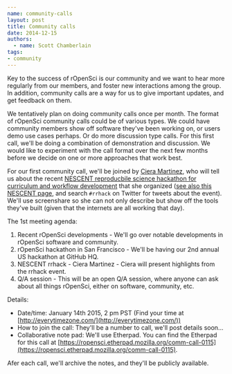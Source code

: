 ```yaml
---
name: community-calls
layout: post
title: Community calls
date: 2014-12-15
authors:
  - name: Scott Chamberlain
tags:
- community
---
```


Key to the success of rOpenSci is our community and we want to hear more regularly from our members, and foster new interactions among the group. In addition, community calls are a way for us to give important updates, and get feedback on them. 

We tentatively plan on doing community calls once per month. The format of rOpenSci community calls could be of various types. We could have community members show off software they've been working on, or users demo use cases perhaps. Or do more discussion type calls. For this first call, we'll be doing a combination of demonstration and discussion. We would like to experiment with the call format over the next few months before we decide on one or more approaches that work best.  

For our first community call, we'll be joined by [Ciera Martinez][ciera], who will tell us about the recent [NESCENT reproducbile science hackathon for curriculum and workflow development](https://github.com/Reproducible-Science-Curriculum/Reproducible-Science-Hackathon-Dec-08-2014) that she organized ([see also this NESCENT page](http://www.nescent.org/cal/calendar_detail.php?id=1125), and search `#rrhack` on Twitter for tweets about the event). We'll use screenshare so she can not only describe but show off the tools they've built (given that the internets are all working that day).

The 1st meeting agenda:

1. Recent rOpenSci developments - We'll go over notable developments in rOpenSci software and community.
2. rOpenSci hackathon in San Francisco - We'll be having our 2nd annual US hackathon at GitHub HQ.
3. NESCENT rrhack - Ciera Martinez - Ciera will present highlights from the rrhack event.
4. Q/A session - This will be an open Q/A session, where anyone can ask about all things rOpenSci, either on software, community, etc.

Details:

* Date/time: January 14th 2015, 2 pm PST (Find your time at [http://everytimezone.com/](http://everytimezone.com/))
* How to join the call: They'll be a number to call, we'll post details soon...
* Collaborative note pad: We'll use Etherpad. You can find the Etherpad for this call at [https://ropensci.etherpad.mozilla.org/comm-call-0115](https://ropensci.etherpad.mozilla.org/comm-call-0115).

Afer each call, we'll archive the notes, and they'll be publicly available.  

[ciera]: http://cierareports.org/
